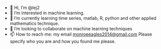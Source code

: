 - 👋 Hi, I’m @lej2
- 👀 I’m interested in machine learning.
- 🌱 I’m currently learning time series, matlab, R, python and other applied mathematics technique.
- 💞️ I’m looking to collaborate on machine learning techniques
- 📫 How to reach me: my email monroeeagles2014@gmail.com
Please specify who you are and how you found me please.

<!---
lej2/lej2 is a ✨ special ✨ repository because its `README.md` (this file) appears on your GitHub profile.
You can click the Preview link to take a look at your changes.
--->
